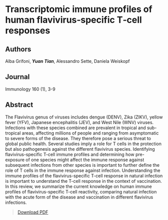 # Transcriptomic immune profiles of human flavivirus‐specific T‐cell responses


<!--more-->

## Authors
Alba Grifoni, ***Yuan Tian***, Alessandro Sette, Daniela Weiskopf

## Journal
Immunology 160 (1), 3-9

## Abstract
The Flavivirus genus of viruses includes dengue (DENV), Zika (ZIKV), yellow fever (YFV), Japanese encephalitis (JEV), and West Nile (WNV) viruses. Infections with these species combined are prevalent in tropical and sub-tropical areas, affecting millions of people and ranging from asymptomatic to severe forms of the disease. They therefore pose a serious threat to global public health. Several studies imply a role for T cells in the protection but also pathogenesis against the different flavivirus species. Identifying flavivirus-specific T-cell immune profiles and determining how pre-exposure of one species might affect the immune response against subsequent infections from other species is important to further define the role of T cells in the immune response against infection. Understanding the immune profiles of the flavivirus-specific T-cell response in natural infection is important to understand the T-cell response in the context of vaccination. In this review, we summarize the current knowledge on human immune profiles of flavivirus-specific T-cell reactivity, comparing natural infection with the acute form of the disease and vaccination in different flavivirus infections.

> [Download PDF](Immunology-2019.pdf)
